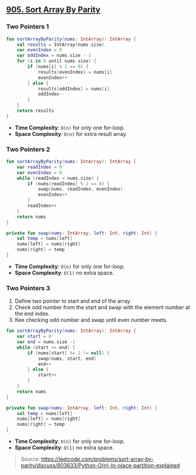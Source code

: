 ## [905. Sort Array By Parity](https://leetcode.com/problems/sort-array-by-parity/)

### Two Pointers 1
```kotlin
fun sortArrayByParity(nums: IntArray): IntArray {
    val results = IntArray(nums.size)
    var evenIndex = 0
    var oddIndex = nums.size - 1
    for (i in 0 until nums.size) {
        if (nums[i] % 2 == 0) {
            results[evenIndex] = nums[i]
            evenIndex++
        } else {
            results[oddIndex] = nums[i]
            oddIndex--
        }
    }
    return results
}
```

* **Time Complexity**: `O(n)` for only one for-loop.
* **Space Complexity**: `O(n)` for extra result array.

### Two Pointers 2
```kotlin
fun sortArrayByParity(nums: IntArray): IntArray {
    var readIndex = 0
    var evenIndex = 0
    while (readIndex < nums.size) {
        if (nums[readIndex] % 2 == 0) {
            swap(nums, readIndex, evenIndex)
            evenIndex++
        }
        readIndex++
    }
    return nums
}

private fun swap(nums: IntArray, left: Int, right: Int) {
    val temp = nums[left]
    nums[left] = nums[right]
    nums[right] = temp
}
```

* **Time Complexity**: `O(n)` for only one for-loop.
* **Space Complexity**: `O(1)` no extra space.

### Two Pointers 3
1. Define two pointer to start and end of the array.
2. Check odd number from the start and swap with the element number at the end index.
3. Kee checking odd number and swap until even number meets.

```kotlin
fun sortArrayByParity(nums: IntArray): IntArray {
    var start = 0
    var end = nums.size -1
    while (start <= end) {
        if (nums[start] %= 2 != null) {
            swap(nums, start, end)
            end++
        } else {
            start++
        }
    }
    return nums       
}

private fun swap(nums: IntArray, left: Int, right: Int) {
    val temp = nums[left]
    nums[left] = nums[right]
    nums[right] = temp
}
```

* **Time Complexity**: `O(n)` for only one for-loop.
* **Space Complexity**: `O(1)` no extra space.

> Source: https://leetcode.com/problems/sort-array-by-parity/discuss/803633/Python-O(n)-In-place-partition-explained